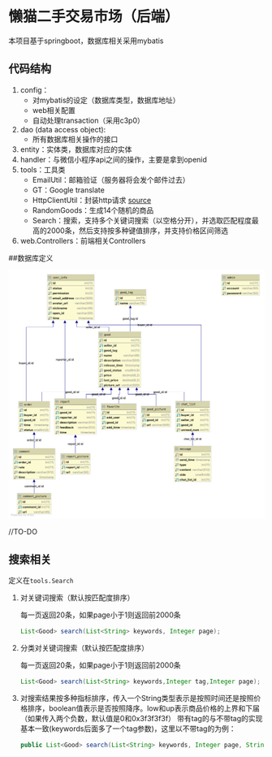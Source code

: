 # 懒猫二手交易市场（后端）

本项目基于springboot，数据库相关采用mybatis

## 代码结构

1. config：
   - 对mybatis的设定（数据库类型，数据库地址）
   - web相关配置
   - 自动处理transaction（采用c3p0）
2. dao (data access object):
   - 所有数据库相关操作的接口
3. entity：实体类，数据库对应的实体
4. handler：与微信小程序api之间的操作，主要是拿到openid
5. tools：工具类
   - EmailUtil：邮箱验证（服务器将会发个邮件过去）
   - GT：Google translate
   - HttpClientUtil：封装http请求 [source](https://github.com/leechenxiang/imooc-springboot-wxlogin/blob/master/src/main/java/com/imooc/common/HttpClientUtil.java>) 
   - RandomGoods：生成14个随机的商品
   - Search：搜索，支持多个关键词搜索（以空格分开），并选取匹配程度最高的2000条，然后支持按多种键值排序，并支持价格区间筛选
6. web.Controllers：前端相关Controllers

##数据库定义 

![cs307project](asset/cs307project.png)

//TO-DO


## 搜索相关

定义在`tools.Search`

1. 对关键词搜索（默认按匹配度排序）

   每一页返回20条，如果page小于1则返回前2000条

   ```java
   List<Good> search(List<String> keywords, Integer page);
   ```

2. 分类对关键词搜索（默认按匹配度排序）

   每一页返回20条，如果page小于1则返回前2000条

   ```java
   List<Good> search(List<String> keywords,Integer tag,Integer page);
   ```

3. 对搜索结果按多种指标排序，传入一个String类型表示是按照时间还是按照价格排序，boolean值表示是否按照降序。low和up表示商品价格的上界和下届（如果传入两个负数，默认值是0和0x3f3f3f3f）
   带有tag的与不带tag的实现基本一致(keywords后面多了一个tag参数)，这里以不带tag的为例：
   ```java
   public List<Good> search(List<String> keywords, Integer page, String sortKey,boolean decrease,float low,float up);
   ```
   

